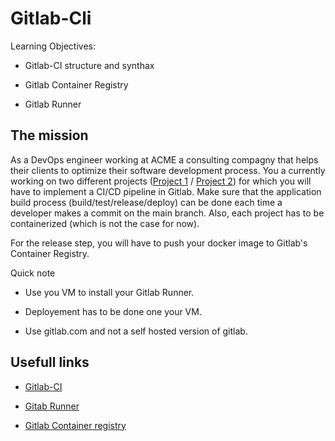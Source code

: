 # Gitlab-Cli

Learning Objectives:

- Gitlab-CI structure and synthax
  
- Gitlab Container Registry

- Gitlab Runner

## The mission

As a DevOps engineer working at ACME a consulting compagny that helps their clients to optimize their software development process. You a currently working on two different projects ([Project 1](https://github.com/g0t4/jgsu-spring-petclinic) / [Project 2](https://github.com/lewisemm/converter)) for which you will have to implement a CI/CD pipeline in Gitlab. Make sure that the application build process (build/test/release/deploy) can be done each time a developer makes a commit on the main branch. Also, each project has to be containerized (which is not the case for now).

For the release step, you will have to push your docker image to Gitlab's Container Registry.

Quick note

- Use you VM to install your Gitlab Runner.
  
- Deployement has to be done one your VM.
  
- Use gitlab.com and not a self hosted version of gitlab.

## Usefull links

- [Gitlab-CI](https://docs.gitlab.com/ee/ci/)
  
- [Gitab Runner](https://docs.gitlab.com/runner/)

- [Gitlab Container registry](https://docs.gitlab.com/ee/user/packages/container_registry/)
